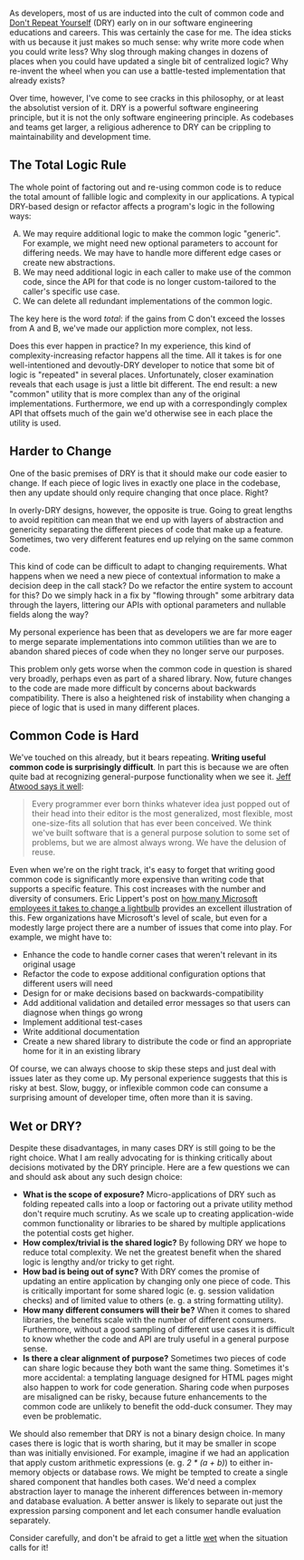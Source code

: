 <!-- https://stackoverflow.com/questions/13366820/how-do-you-make-lettered-lists-using-markdown -->
<style type="text/css">
    ol { list-style-type: upper-alpha; }
</style>

As developers, most of us are inducted into the cult of common code and [Don't Repeat Yourself](https://en.wikipedia.org/wiki/Don't_repeat_yourself) (DRY) early on in our software engineering educations and careers. This was certainly the case for me. The idea sticks with us because it just makes so much sense: why write more code when you could write less? Why slog through making changes in dozens of places when you could have updated a single bit of centralized logic? Why re-invent the wheel when you can use a battle-tested implementation that already exists?

Over time, however, I've come to see cracks in this philosophy, or at least the absolutist version of it. DRY is a powerful software engineering principle, but it is not the only software engineering principle. As codebases and teams get larger, a religious adherence to DRY can be crippling to maintainability and development time.

<!--more-->

## The Total Logic Rule

The whole point of factoring out and re-using common code is to reduce the total amount of fallible logic and complexity in our applications. A typical DRY-based design or refactor affects a program's logic in the following ways:

1. We may require additional logic to make the common logic "generic". For example, we might need new optional parameters to account for differing needs. We may have to handle more different edge cases or create new abstractions.
2. We may need additional logic in each caller to make use of the common code, since the API for that code is no longer custom-tailored to the caller's specific use case.
3. We can delete all redundant implementations of the common logic.

The key here is the word *total*: if the gains from C don't exceed the losses from A and B, we've made our appliction more complex, not less.

Does this ever happen in practice? In my experience, this kind of complexity-increasing refactor happens all the time. All it takes is for one well-intentioned and devoutly-DRY developer to notice that some bit of logic is "repeated" in several places. Unfortunately, closer examination reveals that each usage is just a little bit different. The end result: a new "common" utility that is more complex than any of the original implementations. Furthermore, we end up with a correspondingly complex API that offsets much of the gain we'd otherwise see in each place the utility is used.

## Harder to Change

One of the basic premises of DRY is that it should make our code easier to change. If each piece of logic lives in exactly one place in the codebase, then any update should only require changing that once place. Right?

In overly-DRY designs, however, the opposite is true. Going to great lengths to avoid repitition can mean that we end up with layers of abstraction and genericity separating the different pieces of code that make up a feature. Sometimes, two very different features end up relying on the same common code.

This kind of code can be difficult to adapt to changing requirements. What happens when we need a new piece of contextual information to make a decision deep in the call stack? Do we refactor the entire system to account for this? Do we simply hack in a fix by "flowing through" some arbitrary data through the layers, littering our APIs with optional parameters and nullable fields along the way?

My personal experience has been that as developers we are far more eager to merge separate implementations into common utilities than we are to abandon shared pieces of code when they no longer serve our purposes.

This problem only gets worse when the common code in question is shared very broadly, perhaps even as part of a shared library. Now, future changes to the code are made more difficult by concerns about backwards compatibility. There is also a heightened risk of instability when changing a piece of logic that is used in many different places.

## Common Code is Hard

We've touched on this already, but it bears repeating. **Writing useful common code is surprisingly difficult**. In part this is because we are often quite bad at recognizing general-purpose functionality when we see it. [Jeff Atwood says it well](https://blog.codinghorror.com/rule-of-three/):

> Every programmer ever born thinks whatever idea just popped out of their head into their editor is the most generalized, most flexible, most one-size-fits all solution that has ever been conceived. We think we've built software that is a general purpose solution to some set of problems, but we are almost always wrong. We have the delusion of reuse.

Even when we're on the right track, it's easy to forget that writing good common code is significantly more expensive than writing code that supports a specific feature. This cost increases with the number and diversity of consumers. Eric Lippert's post on [how many Microsoft employees it takes to change a lightbulb](https://blogs.msdn.microsoft.com/ericlippert/2003/10/28/how-many-microsoft-employees-does-it-take-to-change-a-lightbulb/) provides an excellent illustration of this. Few organizations have Microsoft's level of scale, but even for a modestly large project there are a number of issues that come into play. For example, we might have to:

* Enhance the code to handle corner cases that weren't relevant in its original usage
* Refactor the code to expose additional configuration options that different users will need
* Design for or make decisions based on backwards-compatibility
* Add additional validation and detailed error messages so that users can diagnose when things go wrong
* Implement additional test-cases
* Write additional documentation
* Create a new shared library to distribute the code or find an appropriate home for it in an existing library

Of course, we can always choose to skip these steps and just deal with issues later as they come up. My personal experience suggests that this is risky at best. Slow, buggy, or inflexible common code can consume a surprising amount of developer time, often more than it is saving.

## Wet or DRY?

Despite these disadvantages, in many cases DRY is still going to be the right choice. What I am really advocating for is thinking critically about decisions motivated by the DRY principle. Here are a few questions we can and should ask about any such design choice:

* **What is the scope of exposure?** Micro-applications of DRY such as folding repeated calls into a loop or factoring out a private utility method don't require much scrutiny. As we scale up to creating application-wide common functionality or libraries to be shared by multiple applications the potential costs get higher.
* **How complex/trivial is the shared logic?** By following DRY we hope to reduce total complexity. We net the greatest benefit when the shared logic is lengthy and/or tricky to get right.
* **How bad is being out of sync?** With DRY comes the promise of updating an entire application by changing only one piece of code. This is critically important for some shared logic (e. g. session validation checks) and of limited value to others (e. g. a string formatting utility).
* **How many different consumers will their be?** When it comes to shared libraries, the benefits scale with the number of different consumers. Furthermore, without a good sampling of different use cases it is difficult to know whether the code and API are truly useful in a general purpose sense.
* **Is there a clear alignment of purpose?** Sometimes two pieces of code can share logic because they both want the same thing. Sometimes it's more accidental: a templating language designed for HTML pages might also happen to work for code generation. Sharing code when purposes are misaligned can be risky, because future enhancements to the common code are unlikely to benefit the odd-duck consumer. They may even be problematic.

We should also remember that DRY is not a binary design choice. In many cases there is logic that is worth sharing, but it may be smaller in scope than was initially envisioned. For example, imagine if we had an application that apply custom arithmetic expressions (e. g. *2 \* (a + b)*) to either in-memory objects or database rows. We might be tempted to create a single shared component that handles both cases. We'd need a complex abstraction layer to manage the inherent differences between in-memory and database evaluation. A better answer is likely to separate out just the expression parsing component and let each consumer handle evaluation separately.

Consider carefully, and don't be afraid to get a little [wet](https://en.wikipedia.org/wiki/Don't_repeat_yourself#DRY_vs_WET_solutions) when the situation calls for it!
